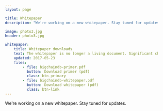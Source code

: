```yaml
---
layout: page

title: Whitepaper
description: "We're working on a new whitepaper. Stay tuned for updates."

image: photo3.jpg
header: photo3.jpg

whitepaper:
    title: Whitepaper downloads
    text: The whitepaper is no longer a living document. Significant changes made since June 8, 2016 are noted in an Addendum attached at the end.
    updated: 2017-05-23
    files:
        - file: bigchaindb-primer.pdf
          button: Download primer (pdf)
          class: btn-primary
        - file: bigchaindb-whitepaper.pdf
          button: Download whitepaper (pdf)
          class: btn-link
---
```


<div class="alert alert--info"><div class="lead text-center">We're working on a new whitepaper. Stay tuned for updates.</div></div>
